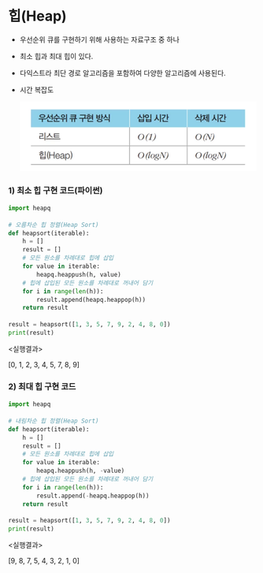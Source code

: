 # 힙(Heap)

- 우선순위 큐를 구현하기 위해 사용하는 자료구조 중 하나
- 최소 힙과 최대 힙이 있다.
- 다익스트라 최단 경로 알고리즘을 포함하여 다양한 알고리즘에 사용된다.

- 시간 복잡도

  ![image-20220629223935201](heap.assets/image-20220629223935201.png)



### 1) 최소 힙 구현 코드(파이썬)

```python
import heapq

# 오름차순 힙 정렬(Heap Sort)
def heapsort(iterable):
    h = []
    result = []
    # 모든 원소를 차례대로 힙에 삽입
    for value in iterable:
        heapq.heappush(h, value)
    # 힙에 삽입된 모든 원소를 차례대로 꺼내어 담기
    for i in range(len(h)):
        result.append(heapq.heappop(h))
    return result

result = heapsort([1, 3, 5, 7, 9, 2, 4, 8, 0])
print(result)
```

<실행결과>

[0, 1, 2, 3, 4, 5, 7, 8, 9]



### 2) 최대 힙 구현 코드

```python
import heapq

# 내림차순 힙 정렬(Heap Sort)
def heapsort(iterable):
    h = []
    result = []
    # 모든 원소를 차례대로 힙에 삽입
    for value in iterable:
        heapq.heappush(h, -value)
    # 힙에 삽입된 모든 원소를 차례대로 꺼내어 담기
    for i in range(len(h)):
        result.append(-heapq.heappop(h))
    return result

result = heapsort([1, 3, 5, 7, 9, 2, 4, 8, 0])
print(result)
```

<실행결과>

[9, 8, 7, 5, 4, 3, 2, 1, 0]


